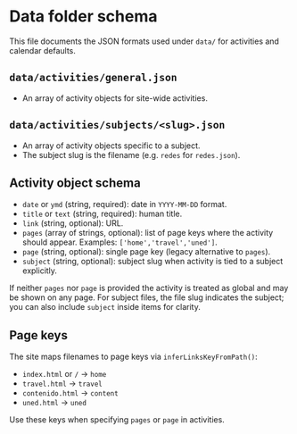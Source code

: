 # Data folder schema

This file documents the JSON formats used under `data/` for activities and calendar defaults.

## `data/activities/general.json`
- An array of activity objects for site-wide activities.

## `data/activities/subjects/<slug>.json`
- An array of activity objects specific to a subject.
- The subject slug is the filename (e.g. `redes` for `redes.json`).

## Activity object schema
- `date` or `ymd` (string, required): date in `YYYY-MM-DD` format.
- `title` or `text` (string, required): human title.
- `link` (string, optional): URL.
- `pages` (array of strings, optional): list of page keys where the activity should appear. Examples: `['home','travel','uned']`.
- `page` (string, optional): single page key (legacy alternative to `pages`).
- `subject` (string, optional): subject slug when activity is tied to a subject explicitly.

If neither `pages` nor `page` is provided the activity is treated as global and may be shown on any page. For subject files, the file slug indicates the subject; you can also include `subject` inside items for clarity.




## Page keys
The site maps filenames to page keys via `inferLinksKeyFromPath()`:
- `index.html` or `/` -> `home`
- `travel.html` -> `travel`
- `contenido.html` -> `content`
- `uned.html` -> `uned`

Use these keys when specifying `pages` or `page` in activities.
